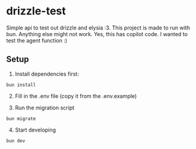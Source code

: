 # drizzle-test

Simple api to test out drizzle and elysia :3.
This project is made to run with bun. Anything else might not work.
Yes, this has copilot code. I wanted to test the agent function :)

## Setup

1. Install dependencies first:

```
bun install
```

2. Fill in the .env file (copy it from the .env.example)

3. Run the migration script

```
bun migrate
```

4. Start developing

```
bun dev
```
